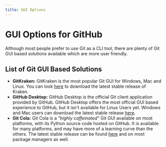 ```yaml
---
title: GUI Options
---
```

# GUI Options for GitHub

Although most people prefer to use Git as a CLI tool, there are plenty of Git GUI based solutions available which are more user friendly.

## List of Git GUI Based Solutions

* **GitKraken:** GitKraken is the most popular Git GUI for Windows, Mac and Linux. You can look <a href='https://www.gitkraken.com/' target='_blank' rel='nofollow'>here</a> to download the latest stable release of Kraken.
* **GitHub Desktop:** GitHub Desktop is the official Git client application provided by GitHub. GitHub Desktop offers the most official GUI based experience to GitHub, but it isn't available for Linux Users yet. Windows and Mac users can download the latest stable release <a href='https://desktop.github.com/' target='_blank' rel='nofollow'>here</a>.
* **Git Cola:** Git Cola is a *"highly caffeinated"* Git GUI available on most platforms, with its Python source code hosted on GitHub. It is available for many platforms, and may have more of a learning curve than the others. The latest stable release can be found <a href='https://git-cola.github.io/' target='_blank' rel='nofollow'>here</a> and on most package managers as well.
